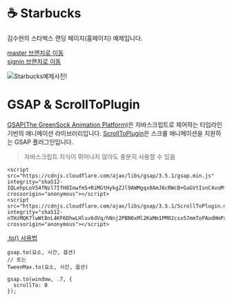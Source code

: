 # ☕️ Starbucks
김수현의 스타벅스 랜딩 페이지(홈페이지) 예제입니다.

[master 브랜치로 이동]  
[signin 브랜치로 이동]

[master 브랜치로 이동]:https://github.com/supersuhyeon/starbucks/tree/master
[signin 브랜치로 이동]:https://github.com/supersuhyeon/starbucks/tree/signin

![Starbucks예제사진!](https://raw.githubusercontent.com/ParkYoungWoong/starbucks-vanilla-app/master/_assets/main_screenshot.jpg)

# GSAP & ScrollToPlugin

[GSAP(The GreenSock Animation Platform)]은 자바스크립트로 제어하는 타임라인 기반의 애니메이션 라이브러리입니다. [ScrollToPlugin]은 스크롤 애니메이션을 지원하는 GSAP 플러그인입니다.

[GSAP(The GreenSock Animation Platform)]:https://greensock.com/gsap/
[ScrollToPlugin]:https://greensock.com/scrolltoplugin/

>자바스크립트 지식이 뛰어나지 않아도 충분히 사용할 수 있음
```
<script src="https://cdnjs.cloudflare.com/ajax/libs/gsap/3.5.1/gsap.min.js" integrity="sha512-IQLehpLoVS4fNzl7IfH8Iowfm5+RiMGtHykgZJl9AWMgqx0AmJ6cRWcB+GaGVtIsnC4voMfm8f2vwtY+6oPjpQ==" crossorigin="anonymous"></script>
<script src="https://cdnjs.cloudflare.com/ajax/libs/gsap/3.5.1/ScrollToPlugin.min.js" integrity="sha512-nTHzMQK7lwWt8nL4KF6DhwLHluv6dVq/hNnj2PBN0xMl2KaMm1PM02csx57mmToPAodHmPsipoERRNn4pG7f+Q==" crossorigin="anonymous"></script>
```

[.to() 사용법][GSAP Easing]

[.to() 사용법]:https://greensock.com/docs/v3/GSAP/gsap.to()
[GSAP Easing]:https://greensock.com/docs/v2/Easing

```
gsap.to(요소, 시간, 옵션)
// 또는
TweenMax.to(요소, 시간, 옵션)
```
```
gsap.to(window, .7, {
  scrollTo: 0
});
```